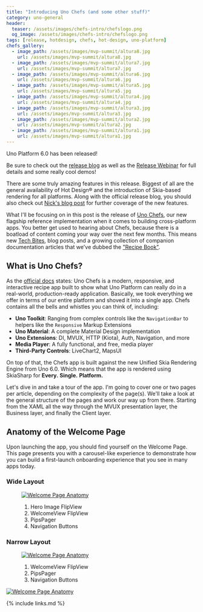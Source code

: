 ```yaml
---
title: "Introducing Uno Chefs (and some other stuff)"
category: uno-general
header:
  teaser: /assets/images/chefs-intro/chefslogo.png
  og_image: /assets/images/chefs-intro/chefslogo.png
tags: [release, hotdesign, chefs, hot-design, uno-platform]
chefs_gallery:
  - image_path: /assets/images/mvp-summit/altura8.jpg
    url: /assets/images/mvp-summit/altura8.jpg
  - image_path: /assets/images/mvp-summit/altura7.jpg
    url: /assets/images/mvp-summit/altura7.jpg
  - image_path: /assets/images/mvp-summit/altura6.jpg
    url: /assets/images/mvp-summit/altura6.jpg
  - image_path: /assets/images/mvp-summit/altura5.jpg
    url: /assets/images/mvp-summit/altura5.jpg
  - image_path: /assets/images/mvp-summit/altura4.jpg
    url: /assets/images/mvp-summit/altura4.jpg
  - image_path: /assets/images/mvp-summit/altura3.jpg
    url: /assets/images/mvp-summit/altura3.jpg
  - image_path: /assets/images/mvp-summit/altura2.jpg
    url: /assets/images/mvp-summit/altura2.jpg
  - image_path: /assets/images/mvp-summit/altura1.jpg
    url: /assets/images/mvp-summit/altura1.jpg
---
```


Uno Platform 6.0 has been released!

Be sure to check out the [release blog][release-blog] as well as the [Release Webinar][release-webinar] for full details and some really cool demos!

There are some truly amazing features in this release. Biggest of all are the general availability of Hot Design® and the introduction of Skia-based rendering for all platforms. Along with the official release blog, you should also check out [Nick's blog post][nick-blog] for further coverage of the new features.

What I'll be focusing on in this post is the release of [Uno Chefs][gh-chefs], our new flagship reference implementation when it comes to building cross-platform apps. You better get used to hearing about Chefs, because there is a boatload of content coming your way over the next few months. This means new [Tech Bites][yt-tech-bites], blog posts, and a growing collection of companion documentation articles that we've dubbed the ["Recipe Book"][docs-recipe-book].

## What is Uno Chefs?

As the [official docs][docs-chefs] states: Uno Chefs is a modern, responsive, and interactive recipe app built to show what Uno Platform can really do in a real-world, production-ready application. Basically, we took everything we offer in terms of our entire platform and shoved it into a single app. Chefs contains all the bells and whistles you can think of, including:

- **Uno Toolkit**: Ranging from complex controls like the `NavigationBar` to helpers like the `Responsive` Markup Extensions
- **Uno Material**: A complete Material Design implementation
- **Uno Extensions**: DI, MVUX, HTTP (Kiota), Auth, Navigation, and more
- **Media Player**: A fully functional, and free, media player
- **Third-Party Controls**: LiveChart2, MapsUI

On top of that, the Chefs app is built against the new Unified Skia Rendering Engine from Uno 6.0. Which means that the app is rendered using SkiaSharp for **Every.** **Single.** **Platform.**

Let's dive in and take a tour of the app. I'm going to cover one or two pages per article, depending on the complexity of the page(s). We'll take a look at the general structure of the pages and work our way up from there. Starting from the XAML all the way through the MVUX presentation layer, the Business layer, and finally the Client layer.

## Anatomy of the Welcome Page

Upon launching the app, you should find yourself on the Welcome Page. This page presents you with a carousel-like experience to demonstrate how you can build a first-launch onboarding experience that you see in many apps today.

### Wide Layout

<figure>
    <a href="/assets/images/chefs-intro/welcome-wide.png"><img src="/assets/images/chefs-intro/welcome-wide.png" alt="Welcome Page Anatomy"/></a>
    <figcaption>
        <ol>
            <li>Hero Image FlipView</li>
            <li>WelcomeView FlipView</li>
            <li>PipsPager</li>
            <li>Navigation Buttons</li>
        </ol>
    </figcaption>
</figure>

### Narrow Layout

<figure>
    <a href="/assets/images/chefs-intro/welcome-narrow.png"><img class="align-center width-half" src="/assets/images/chefs-intro/welcome-narrow.png" alt="Welcome Page Anatomy"/></a>
    <figcaption>
        <ol>
            <li>WelcomeView FlipView</li>
            <li>PipsPager</li>
            <li>Navigation Buttons</li>
        </ol>
    </figcaption>
</figure>

<a href="/assets/images/chefs-intro/welcome-responsive.gif">
  <img class="align-center" src="/assets/images/chefs-intro/welcome-responsive.gif" alt="Welcome Page Anatomy"/>
</a>

[release-webinar]: https://www.youtube.com/live/xV8kIfqhuuA?si=hW4IyliKjTpJr82C
[release-blog]: https://platform.uno/blog/uno-platform-studio-6-0/
[nick-blog]: https://nicksnettravelswp.builttoroam.com/uno-platform-6-0/
[gh-chefs]: https://github.com/unoplatform/uno.chefs
[yt-tech-bites]: https://www.youtube.com/playlist?list=PLl_OlDcUya9rP_fDcFrHWV3DuP7KhQKRA
[docs-recipe-book]: https://aka.platform.uno/chefs-recipebooks
[docs-chefs]: https://aka.platform.uno/chefs-sampleapp
{% include links.md %}
